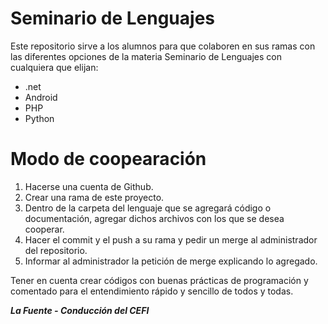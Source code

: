 # Seminario de Lenguajes

Este repositorio sirve a los alumnos para que colaboren en sus ramas con las diferentes opciones de la materia Seminario de Lenguajes con cualquiera que elijan:
- .net
- Android
- PHP
- Python

# Modo de coopearación

1. Hacerse una cuenta de Github.
2. Crear una rama de este proyecto.
3. Dentro de la carpeta del lenguaje que se agregará código o documentación, agregar dichos archivos con los que se desea cooperar.
4. Hacer el commit y el push a su rama y pedir un merge al administrador del repositorio.
5. Informar al administrador la petición de merge explicando lo agregado.

Tener en cuenta crear códigos con buenas prácticas de programación y comentado para el entendimiento rápido y sencillo de todos y todas.

***La Fuente - Conducción del CEFI***
